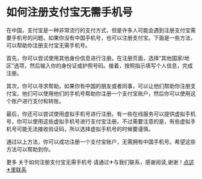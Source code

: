 # 如何注册支付宝无需手机号

在中国，支付宝是一种非常流行的支付方式，但是许多人可能会遇到注册支付宝需要手机号的问题。如果你没有中国手机号，也可以注册支付宝。下面是一些方法，可以帮助你注册支付宝无需手机号。

首先，你可以尝试使用其他身份信息进行注册。在注册页面，选择“其他国家/地区”选项，然后输入你的身份证或护照号码。接着，按照指示填写个人信息，完成注册。

其次，你可以寻求帮助。如果你有中国的朋友或者同事，可以让他们帮助你注册支付宝。他们可以使用他们的手机号帮助你注册一个支付宝账户，然后你可以使用这个账户进行支付和转账。

最后，你还可以尝试使用虚拟手机号进行注册。有一些在线服务可以提供虚拟手机号，你可以使用这些虚拟手机号进行支付宝注册。不过需要注意的是，有些虚拟手机号可能无法接收验证码，所以选择虚拟手机号的时候要谨慎。

通过以上方法，你可以成功注册一个支付宝账户，无需拥有中国手机号。希望这些方法可以帮助到你。

更多 关于如何注册支付宝无需手机号 请通过✈与我们联系，感谢阅读,谢谢！[点这✈里联系](https://ww.k02.cc)